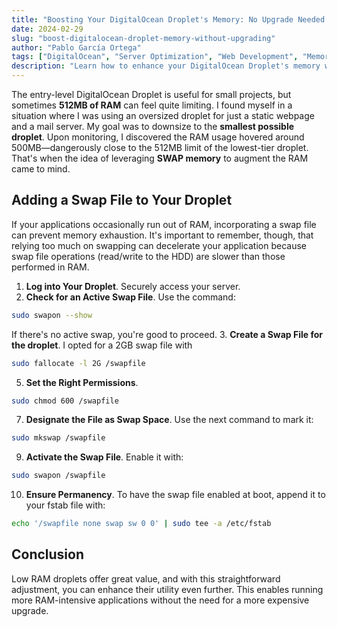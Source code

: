 ```yaml
---
title: "Boosting Your DigitalOcean Droplet's Memory: No Upgrade Needed When You're Short on RAM"
date: 2024-02-29
slug: "boost-digitalocean-droplet-memory-without-upgrading"
author: "Pablo García Ortega"
tags: ["DigitalOcean", "Server Optimization", "Web Development", "Memory Management", "SWAP Memory", "Linux Server", "Tech Solutions"]
description: "Learn how to enhance your DigitalOcean Droplet's memory without opting for a costly upgrade. This guide by Pablo García Ortega walks you through the steps to leverage SWAP memory, ensuring your projects run smoothly on limited RAM. Ideal for developers and tech enthusiasts looking for efficient server management techniques."
---
```



The entry-level DigitalOcean Droplet is useful for small projects, but sometimes **512MB of RAM** can feel quite limiting. I found myself in a situation where I was using an oversized droplet for just a static webpage and a mail server. My goal was to downsize to the **smallest possible droplet**. Upon monitoring, I discovered the RAM usage hovered around 500MB—dangerously close to the 512MB limit of the lowest-tier droplet. That's when the idea of leveraging **SWAP memory** to augment the RAM came to mind.

## Adding a Swap File to Your Droplet
If your applications occasionally run out of RAM, incorporating a swap file can prevent memory exhaustion. It's important to remember, though, that relying too much on swapping can decelerate your application because swap file operations (read/write to the HDD) are slower than those performed in RAM.

1. **Log into Your Droplet**. Securely access your server.
2. **Check for an Active Swap File**. Use the command: 
```bash
sudo swapon --show
```
If there's no active swap, you're good to proceed.
3. **Create a Swap File for the droplet**. I opted for a 2GB swap file with 
```bash
sudo fallocate -l 2G /swapfile
```
5. **Set the Right Permissions**.
```bash
sudo chmod 600 /swapfile
```
7. **Designate the File as Swap Space**. Use the next command to mark it: 
```bash
sudo mkswap /swapfile
```
9. **Activate the Swap File**. Enable it with:
```bash
sudo swapon /swapfile
```
10. **Ensure Permanency**. To have the swap file enabled at boot, append it to your fstab file with: 
```bash
echo '/swapfile none swap sw 0 0' | sudo tee -a /etc/fstab
```

## Conclusion
Low RAM droplets offer great value, and with this straightforward adjustment, you can enhance their utility even further. This enables running more RAM-intensive applications without the need for a more expensive upgrade.